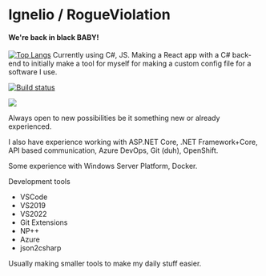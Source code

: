# Ignelio / RogueViolation

#### We're back in black **BABY**!

[![Top Langs](https://github-readme-stats.vercel.app/api/top-langs/?username=RogueViolation&layout=compact)](https://github.com/RogueViolation/github-readme-stats)
Currently using C#, JS. Making a React app with a C# back-end to initially make a tool for myself for making a custom config file for a software I use.

[![Build status](https://dev.azure.com/RogueViolation/ToolbeltUtilities/_apis/build/status/ToolbeltUtilities-ASP.NET%20Core)](https://dev.azure.com/RogueViolation/ToolbeltUtilities/_build/latest?definitionId=4)

![](https://komarev.com/ghpvc/?username=RogueViolation&color=grey&style=flat)



Always open to new possibilities be it something new or already experienced.

I also have experience working with ASP.NET Core, .NET Framework+Core, API based communication, Azure DevOps, Git (duh), OpenShift.

Some experience with Windows Server Platform, Docker.

Development tools
* VSCode
* VS2019
* VS2022
* Git Extensions
* NP++
* Azure
* json2csharp

Usually making smaller tools to make my daily stuff easier.
